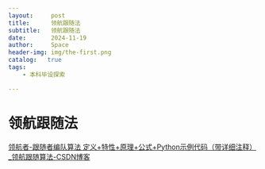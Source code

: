 ```yaml
---
layout:     post
title:      领航跟随法
subtitle:   领航跟随法
date:       2024-11-19
author:     Space
header-img: img/the-first.png
catalog:   true
tags:
    - 本科毕设探索

---
```






# 领航跟随法

[领航者-跟随者编队算法 定义+特性+原理+公式+Python示例代码（带详细注释）_领航跟随算法-CSDN博客](https://blog.csdn.net/qq_51929160/article/details/140748143)
